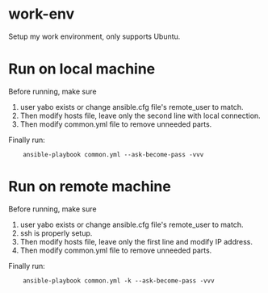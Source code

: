 work-env
========

Setup my work environment, only supports Ubuntu.

Run on local machine
======

Before running, make sure 

1. user yabo exists or change ansible.cfg file's remote_user to match.
2. Then modify hosts file,  leave only the second line with local connection.
3. Then modify common.yml file to remove unneeded parts.

Finally run:
```
    ansible-playbook common.yml --ask-become-pass -vvv
```

Run on remote machine
======

Before running, make sure 

1. user yabo exists or change ansible.cfg file's remote_user to match.
2. ssh is properly setup.
3. Then modify hosts file, leave only the first line and modify IP address.
4. Then modify common.yml file to remove unneeded parts.

Finally run:
```
    ansible-playbook common.yml -k --ask-become-pass -vvv
```
